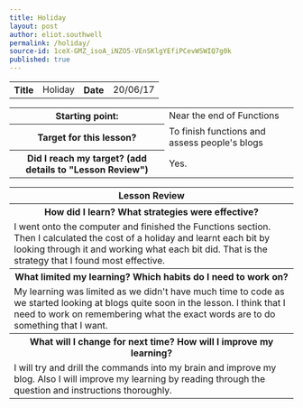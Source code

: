 ```yaml
---
title: Holiday
layout: post
author: eliot.southwell
permalink: /holiday/
source-id: 1ceX-GMZ_isoA_iNZO5-VEnSKlgYEfiPCevWSWIQ7g0k
published: true
---
```

<table class="table1">
  <tr>
    <th>Title</th>
    <td>Holiday</td>
    <th>Date</th>
    <td>20/06/17</td>
  </tr>
</table>


<table class="table1">
  <tr>
    <th>Starting point:</th>
    <td>Near the end of Functions</td>
  </tr>
  <tr>
    <th>Target for this lesson?</th>
    <td>To finish functions and assess people's blogs</td>
  </tr>
  <tr>
    <th>Did I reach my target? 
(add details to "Lesson Review")</th>
    <td>Yes.</td>
  </tr>
</table>


<table class="table1">
  <tr>
    <th>Lesson Review</th>
  </tr>
  <tr>
    <th>How did I learn? What strategies were effective? </th>
  </tr>
  <tr>
    <td>I went onto the computer and finished the Functions section. Then I calculated the cost of a holiday and learnt each bit by looking through it and working what each bit did. That is the strategy that I found most effective.</td>
  </tr>
  <tr>
    <th>What limited my learning? Which habits do I need to work on? </th>
  </tr>
  <tr>
    <td>My learning was limited as we didn't have much time to code as we started looking at blogs quite soon in the lesson. I think that I need to work on remembering what the exact words are to do something that I want.</td>
  </tr>
  <tr>
    <th>What will I change for next time? How will I improve my learning?</th>
  </tr>
  <tr>
    <td>I will try and drill the commands into my brain and improve my blog. Also I will improve my learning by reading through the question and instructions thoroughly.</td>
  </tr>
</table>


